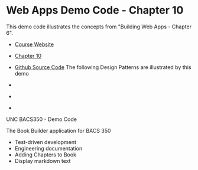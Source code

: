 # Web Apps Demo Code  - Chapter 10

This demo code illustrates the concepts from "Building Web Apps - Chapter 6".

* [Course Website](https://shrinking-world.com/course/bacs350)
* [Chapter 10](https://shrinking-world.com/course/bacs350/chapter/10)
* [Github Source Code](https://github.com/Mark-Seaman/BACS350/tree/main/week10)
The following Design Patterns are illustrated by this demo

* [](https://shrinking-world.com/course/bacs350/skill/)
* [](https://shrinking-world.com/course/bacs350/skill/)
* [](https://shrinking-world.com/course/bacs350/skill/)




UNC BACS350 - Demo Code

The Book Builder application for BACS 350

* Test-driven development
* Engineering documentation
* Adding Chapters to Book
* Display markdown text

